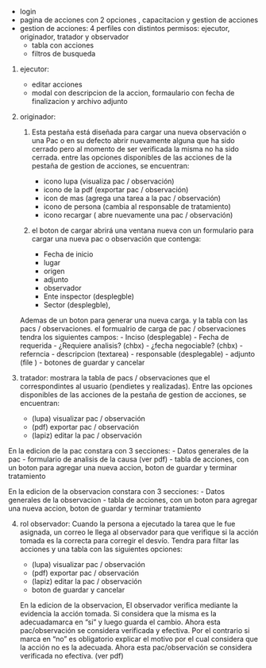 - login
- pagina de acciones con 2 opciones , capacitacion y gestion de acciones
- gestion de acciones: 4 perfiles con distintos permisos: ejecutor, originador, tratador y observador
    - tabla con acciones
    - filtros de busqueda
  
1. ejecutor: 
    - editar acciones
    - modal con descripcion de la accion, formaulario con fecha de finalizacion y archivo adjunto

2. originador: 
    1. Esta pestaña está diseñada para cargar una nueva observación o una Pac o en su defecto abrir nuevamente alguna que ha sido cerrado pero al momento de ser verificada la misma no ha sido cerrada. entre las opciones disponibles de las acciones de la pestaña de gestion de acciones, se encuentran:
          - icono lupa (visualiza pac / observación)
          - icono de la pdf (exportar pac / observación)
          - icon de mas (agrega una tarea a la pac / observación)
          - icono de persona (cambia al responsable de tratamiento)
          - icono recargar ( abre nuevamente una pac / observación)

    2. el boton de cargar abrirá una ventana nueva con un formulario para cargar una nueva pac o observación que contenga:
        - Fecha de inicio
        - lugar
        - origen
        - adjunto
        - observador
        - Ente inspector (desplegble)
        - Sector (desplegble),
      
      Ademas de un boton para generar una nueva carga. y la tabla con las pacs / observaciones. el formualrio de carga de pac / observaciones tendra los siguientes campos:
        - Inciso (desplegable)
        - Fecha de requerida
        - ¿Requiere analisis? (chbx)
        - ¿fecha negociable? (chbx)
        - referncia
        - descripcion (textarea)
        - responsable (desplegable)
        - adjunto (file )
        - botones de guardar y cancelar

3. tratador: mostrara la tabla de pacs / observaciones  que el correspondintes al usuario (pendietes y realizadas). Entre las opciones disponibles de las acciones de la pestaña de gestion de acciones, se encuentran:
    - (lupa) visualizar pac / observación
    - (pdf) exportar pac / observación
    - (lapiz) editar  la pac / observación
  
  En la edicion de la pac constara con 3 secciones:
    - Datos generales de la pac
    - formulario de analisis de la causa (ver pdf)
    - tabla de acciones, con un boton para agregar una nueva accion, boton de guardar y terminar tratamiento
  
  En la edicion de la observacion constara con 3 secciones:
    - Datos generales de la observacion
    - tabla de acciones, con un boton para agregar una nueva accion, boton de guardar y terminar tratamiento

4. rol observador: Cuando la persona a ejecutado la tarea que le fue asignada, un correo le llega al observador para que verifique si la acción tomada es la correcta para corregir el desvío. Tendra para filtar las acciones y una tabla con las siguientes opciones:
    - (lupa) visualizar pac / observación
    - (pdf) exportar pac / observación
    - (lapiz) editar  la pac / observación
    - boton de guardar y cancelar

   En la edicion de la observacion, El observador verifica mediante la evidencia la acción tomada. Si considera que la misma es la adecuadamarca en “si” y luego guarda el cambio. Ahora esta pac/observación se considera verificada y efectiva. Por el contrario si marca en “no” es obligatorio explicar el motivo por el cual considera que la acción no es la adecuada. Ahora esta pac/observación se considera verificada no efectiva. (ver pdf)